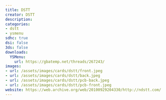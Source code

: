 ```yaml
---
title: DSTT
creator: DSTT
description:
categories:
- dstt
- ysmenu
sdhc: true
dsi: false
3ds: false
downloads:
  YSMenu:
    url: https://gbatemp.net/threads/267243/
images:
- url: /assets/images/cards/dstt/front.jpeg
- url: /assets/images/cards/dstt/back.jpeg
- url: /assets/images/cards/dstt/pcb-back.jpeg
- url: /assets/images/cards/dstt/pcb-front.jpeg
website: https://web.archive.org/web/20100929204330/http://ndstt.com/
---
```

